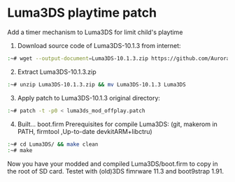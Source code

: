 # Luma3DS playtime patch
Add a timer mechanism to Luma3DS for limit child's playtime

1) Download source code of Luma3DS-10.1.3 from internet:
```bash
:~# wget --output-document=Luma3DS-10.1.3.zip https://github.com/AuroraWright/Luma3DS/archive/v10.1.3.zip
```

2) Extract Luma3DS-10.1.3.zip
```bash
:~# unzip Luma3DS-10.1.3.zip && mv Luma3DS-10.1.3 Luma3DS
```

3) Apply patch to Luma3DS-10.1.3 original directory:
```bash
:~# patch -t -p0 < luma3ds_mod_offplay.patch
```

4) Built... boot.firm
Prerequisites for compile Luma3DS: (git, makerom in PATH, firmtool ,Up-to-date devkitARM+libctru)
```bash
:~# cd Luma3DS/ && make clean
:~# make
```

Now you have your modded and compiled Luma3DS/boot.firm to copy in the root of SD card.
Testet with (old)3DS fimrware 11.3 and boot9strap 1.91.
